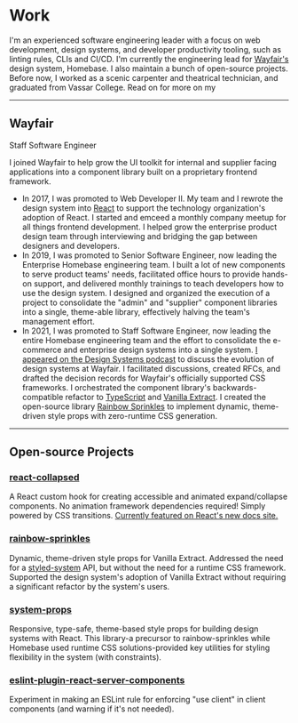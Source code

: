 # Work

I'm an experienced software engineering leader with a focus on web development, design systems, and developer productivity tooling, such as linting rules, CLIs and CI/CD. I'm currently the engineering lead for [Wayfair's](https://wayfair.com) design system, Homebase. I also maintain a bunch of open-source projects. Before now, I worked as a scenic carpenter and theatrical technician, and graduated from Vassar College. Read on for more on my 

---

## Wayfair

<p class="subtitle">Staff Software Engineer</p>

I joined Wayfair to help grow the UI toolkit for internal and supplier facing applications into a component library built on a proprietary frontend framework. 

- In 2017, I was promoted to Web Developer II. My team and I rewrote the design system into [React](https://react.dev) to support the technology organization's adoption of React. I started and emceed a monthly company meetup for all things frontend development. I helped grow the enterprise product design team through interviewing and bridging the gap between designers and developers.
- In 2019, I was promoted to Senior Software Engineer, now leading the Enterprise Homebase engineering team. I built a lot of new components to serve product teams' needs, facilitated office hours to provide hands-on support, and delivered monthly trainings to teach developers how to use the design system. I designed and organized the execution of a project to consolidate the "admin" and "supplier" component libraries into a single, theme-able library, effectively halving the team's management effort.
- In 2021, I was promoted to Staff Software Engineer, now leading the entire Homebase engineering team and the effort to consolidate the e-commerce and enterprise design systems into a single system. [I appeared on the Design Systems podcast][podcast] to discuss the evolution of design systems at Wayfair. I facilitated discussions, created RFCs, and drafted the decision records for Wayfair's officially supported CSS frameworks. I orchestrated the component library's backwards-compatible refactor to [TypeScript](https://typescriptlang.org) and [Vanilla Extract](https://vanilla-extract.style). I created the  open-source library [Rainbow Sprinkles](https://github.com/wayfair/rainbow-sprinkles) to implement dynamic, theme-driven style props with zero-runtime CSS generation.

---

## Open-source Projects

### [react-collapsed](https://github.com/roginfarrer/collapsed)

A React custom hook for creating accessible and animated expand/collapse components. No animation framework dependencies required! Simply powered by CSS transitions. [Currently featured on React's new docs site.](https://react.dev)

### [rainbow-sprinkles](https://github.com/wayfair/rainbow-sprinkles)

Dynamic, theme-driven style props for Vanilla Extract. Addressed the need for a [styled-system](https://github.com/styled-system/styled-system) API, but without the need for a runtime CSS framework. Supported the design system's adoption of Vanilla Extract without requiring a significant refactor by the system's users.

### [system-props](https://github.com/system-props/system-props)

Responsive, type-safe, theme-based style props for building design systems with React. This library-a precursor to rainbow-sprinkles while Homebase used runtime CSS solutions-provided key utilities for styling flexibility in the system (with constraints).

### [eslint-plugin-react-server-components](https://github.com/roginfarrer/eslint-plugin-react-server-components)

Experiment in making an ESLint rule for enforcing "use client" in client components (and warning if it's not needed).

[podcast]: https://www.designsystemspodcast.com/episodes/episode/7c4cc37e/42-neva-corbo-hudak-and-rogin-farrer-from-wayfair-the-long-evolution-of-a-web-design-system
